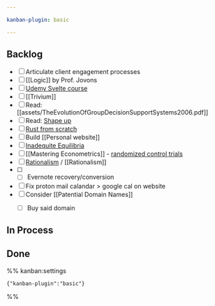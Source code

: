 ```yaml
---

kanban-plugin: basic

---
```


## Backlog

- [ ] Articulate client engagement processes
- [ ] [[Logic]] by Prof. Jovons
- [ ] [Udemy Svelte course](https://www.udemy.com/course/sveltejs-the-complete-guide/learn/practice/1112372/introduction#overview)
- [ ] [[Trivium]]
- [ ] Read: [[assets/TheEvolutionOfGroupDecisionSupportSystems2006.pdf]]
- [ ] Read: [Shape up](https://basecamp.com/shapeup/1.2-chapter-03)
- [ ] [Rust from scratch](https://www.educative.io/courses/learn-rust-from-scratch/39ErMZ60rGM)
- [ ] Build [[Personal website]]
- [ ] [Inadequite Equilibria](https://equilibriabook.com/inadequacy-and-modesty/)
- [ ] [[Mastering Econometrics]] - [randomized control trials](https://mru.org/courses/mastering-econometrics/how-read-economics-research-papers-randomized-controlled-trials-rcts)
- [ ] [Rationalism](http://www.hpmor.com/chapter/29) / [[Rationalism]]
- [ ] - [ ] Evernote recovery/conversion
- [ ] Fix proton mail calandar > google cal on website
- [ ] Consider [[Patential Domain Names]]
	- [ ] Buy said domain


## In Process



## Done





%% kanban:settings
```
{"kanban-plugin":"basic"}
```
%%